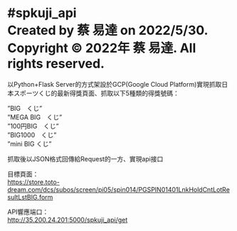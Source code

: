 #spkuji_api  
Created by 蔡 易達 on 2022/5/30.
Copyright © 2022年 蔡 易達. All rights reserved.
=====================================================


以Python+Flask Server的方式架設於GCP(Google Cloud Platform)實現抓取日本スポーツくじ的最新得獎頁面、抓取以下5種類的得獎號碼：

”BIG　くじ”  
”MEGA BIG　くじ”    
”100円BIG　くじ”   
”BIG1000　くじ”  
”mini BIG くじ”  

抓取後以JSON格式回傳給Request的一方、實現api接口

目標頁面：  
https://store.toto-dream.com/dcs/subos/screen/pi05/spin014/PGSPIN01401LnkHoldCntLotResultLstBIG.form 

API響應端口：  
http://35.200.24.201:5000/spkuji_api/get
